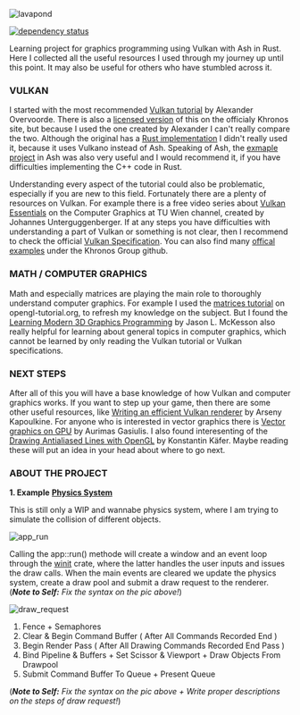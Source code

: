 ![lavapond](https://github.com/hokkonsz/lavapond/assets/54407548/221d3589-282c-48cc-afa2-8181a0e7b332)

[![dependency status](https://deps.rs/repo/github/hokkonsz/lavapond/status.svg)](https://deps.rs/repo/github/hokkonsz/lavapond)

Learning project for graphics programming using Vulkan with Ash in Rust.
Here I collected all the useful resources I used through my journey up until this point.
It may also be useful for others who have stumbled across it.

### VULKAN

I started with the most recommended [Vulkan tutorial](https://vulkan-tutorial.com/Drawing_a_triangle/Drawing/Rendering_and_presentation) by Alexander Overvoorde.
There is also a [licensed version](https://docs.vulkan.org/tutorial/latest/00_Introduction.html) of this on the officialy Khronos site,
but because I used the one created by Alexander I can't really compare the two.
Although the original has a [Rust implementation](https://github.com/bwasty/vulkan-tutorial-rs) I didn't really used it, because it uses Vulkano instead of Ash.
Speaking of Ash, the [exmaple project](https://github.com/ash-rs/ash/tree/master/ash-examples) in Ash was also very useful
and I would recommend it, if you have difficulties implementing the C++ code in Rust.

Understanding every aspect of the tutorial could also be problematic, especially if you are new to this field. Fortunately there are a plenty of resources on Vulkan.
For example there is a free video series about [Vulkan Essentials](https://www.youtube.com/watch?v=tLwbj9qys18&list=PLmIqTlJ6KsE1Jx5HV4sd2jOe3V1KMHHgn) on the Computer Graphics at TU Wien channel, created by Johannes Unterguggenberger.
If at any steps you have difficulties with understanding a part of Vulkan or something is not clear, then I recommend to check the official [Vulkan Specification](https://registry.khronos.org/vulkan/specs/1.3-extensions/html/vkspec.html).
You can also find many [offical examples](https://github.com/KhronosGroup/Vulkan-Samples) under the Khronos Group github.

### MATH / COMPUTER GRAPHICS

Math and especially matrices are playing the main role to thoroughly understand computer graphics.
For example I used the [matrices tutorial](https://www.opengl-tutorial.org/beginners-tutorials/tutorial-3-matrices/) on opengl-tutorial.org, to refresh my knowledge on the subject.
But I found the [Learning Modern 3D Graphics Programming](https://paroj.github.io/gltut/) by Jason L. McKesson also really helpful for
learning about general topics in computer graphics, which cannot be learned by only reading the Vulkan tutorial or Vulkan specifications.

### NEXT STEPS

After all of this you will have a base knowledge of how Vulkan and computer graphics works. If you want to step up your game, then there
are some other useful resources, like [Writing an efficient Vulkan renderer](https://zeux.io/2020/02/27/writing-an-efficient-vulkan-renderer/) by Arseny Kapoulkine.
For anyone who is interested in vector graphics there is [Vector graphics on GPU](https://gasiulis.name/vector-graphics-on-gpu/) by Aurimas Gasiulis.
I also found interesenting of the [Drawing Antialiased Lines with OpenGL](https://blog.mapbox.com/drawing-antialiased-lines-with-opengl-8766f34192dc) by Konstantin Käfer.
Maybe reading these will put an idea in your head about where to go next.

### ABOUT THE PROJECT

**1. Example** [**Physics System**](https://github.com/hokkonsz/lavapond/tree/main/examples/physics_app)

This is still only a WIP and wannabe physics system, where I am trying to simulate the collision of different objects.

![app_run](https://github.com/hokkonsz/lavapond/assets/54407548/2cfed53d-89e8-40d0-9850-2bc8efdaeba7)

Calling the app::run() methode will create a window and an event loop through the [winit](https://github.com/rust-windowing/winit) crate, where the latter handles the user inputs and issues the draw calls.
When the main events are cleared we update the physics system, create a draw pool and submit a draw request
to the renderer. (_**Note to Self:** Fix the syntax on the pic above!_)

![draw_request](https://github.com/hokkonsz/lavapond/assets/54407548/a879f9f2-990f-48d9-9eec-fbaffbdfa5c7)

1. Fence + Semaphores
2. Clear & Begin Command Buffer ( After All Commands Recorded End )
3. Begin Render Pass ( After All Drawing Commands Recorded End Pass )
4. Bind Pipeline & Buffers + Set Scissor & Viewport + Draw Objects From Drawpool
5. Submit Command Buffer To Queue + Present Queue

(_**Note to Self:**  Fix the syntax on the pic above + Write proper descriptions on the steps of draw request!_)

